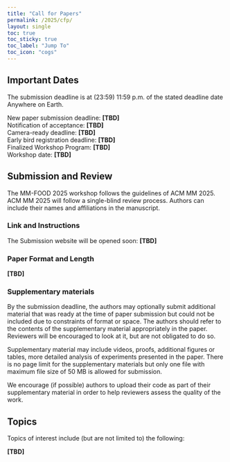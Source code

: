 ```yaml
---
title: "Call for Papers"
permalink: /2025/cfp/
layout: single
toc: true
toc_sticky: true
toc_label: "Jump To"
toc_icon: "cogs"
---
```



## Important Dates
The submission deadline is at (23:59) 11:59 p.m. of the stated deadline date Anywhere on Earth.

New paper submission deadline: **[TBD]** <br>
Notification of acceptance: **[TBD]** <br>
Camera-ready deadline: **[TBD]** <br>
Early bird registration deadline: **[TBD]** <br>
Finalized Workshop Program: **[TBD]** <br>
Workshop date: **[TBD]**    


## Submission and Review
The MM-FOOD 2025 workshop follows the guidelines of ACM MM 2025. ACM MM 2025 will follow a single-blind review process. Authors can include their names and affiliations in the manuscript.

### Link and Instructions
The Submission website will be opened soon: **[TBD]**

### Paper Format and Length
**[TBD]**

### Supplementary materials
By the submission deadline, the authors may optionally submit additional material that was ready at the time of paper submission but could not be included due to constraints of format or space. The authors should refer to the contents of the supplementary material appropriately in the paper. Reviewers will be encouraged to look at it, but are not obligated to do so.

Supplementary material may include videos, proofs, additional figures or tables, more detailed analysis of experiments presented in the paper. There is no page limit for the supplementary materials but only one file with maximum file size of 50 MB is allowed for submission.

We encourage (if possible) authors to upload their code as part of their supplementary material in order to help reviewers assess the quality of the work.

## Topics
Topics of interest include (but are not limited to) the following:

**[TBD]**

